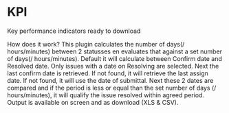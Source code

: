 # KPI
Key performance indicators ready to download

How does it work?
This plugin calculates the number of days(/ hours/minutes) between 2 statusses en evaluates that against a set number of days(/ hours/minutes).
Default it will calculate between Confirm date and Resolved date.
Only issues with a date on Resolving are selected.
Next the last confirm date is retrieved.
If not found, it will retrieve the last assign date.
If not found, it will use the date of submittal.
Next these 2 dates are compared and if the period is less or equal than the set number of days (/ hours/minutes), it will qualify the issue resolved within agreed period.
Output is available on screen and as download (XLS & CSV).
